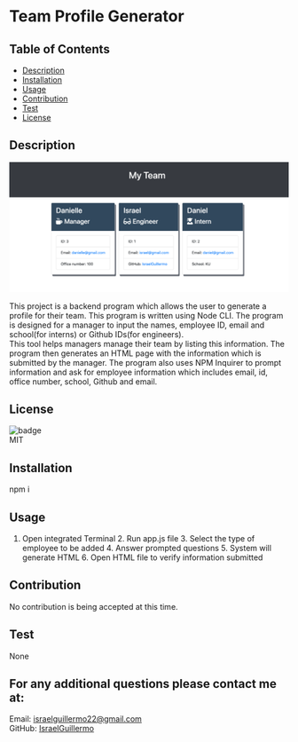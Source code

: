 # Team Profile Generator

## Table of Contents

- [Description](#desciption)
- [Installation](#installation)
- [Usage](#Usage)
- [Contribution](#Contribution)
- [Test](#test)
- [License](#license)

## Description

![Application](./images/application.png)

This project is a backend program which allows the user to generate a profile for their team. This program is written using Node CLI. The program is designed for a manager to input the names, employee ID, email and school(for interns) or Github IDs(for engineers).
<br />
This tool helps managers manage their team by listing this information. The program then generates an HTML page with the information which is submitted by the manager. The program also uses NPM Inquirer to prompt information and ask for employee information which includes email, id, office number, school, Github and email.

## License

![badge](https://img.shields.io/badge/license=MIT-green)
<br />
MIT

## Installation

npm i

## Usage

1. Open integrated Terminal 2. Run app.js file 3. Select the type of employee to be added 4. Answer prompted questions 5. System will generate HTML 6. Open HTML file to verify information submitted

## Contribution

No contribution is being accepted at this time.

## Test

None

## For any additional questions please contact me at:

Email: israelguillermo22@gmail.com
<br />
GitHub: [IsraelGuillermo](https://github.com/IsraelGuillermo)
